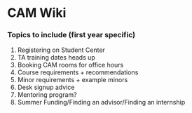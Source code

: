 # CAM Wiki

### Topics to include (first year specific)

1. Registering on Student Center
2. TA training dates heads up
3. Booking CAM rooms for office hours
4. Course requirements + recommendations
5. Minor requirements + example minors
6. Desk signup advice
7. Mentoring program?
8. Summer Funding/Finding an advisor/Finding an internship